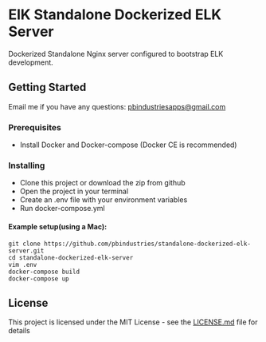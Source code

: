# ElK Standalone Dockerized ELK Server

Dockerized Standalone Nginx server configured to bootstrap ELK development.

## Getting Started

Email me if you have any questions: pbindustriesapps@gmail.com

### Prerequisites

- Install Docker and Docker-compose (Docker CE is recommended)

### Installing

- Clone this project or download the zip from github
- Open the project in your terminal
- Create an .env file with your environment variables
- Run docker-compose.yml 

#### Example setup(using a Mac):
```
git clone https://github.com/pbindustries/standalone-dockerized-elk-server.git
cd standalone-dockerized-elk-server
vim .env
docker-compose build
docker-compose up
```

## License

This project is licensed under the MIT License - see the [LICENSE.md](LICENSE.md) file for details